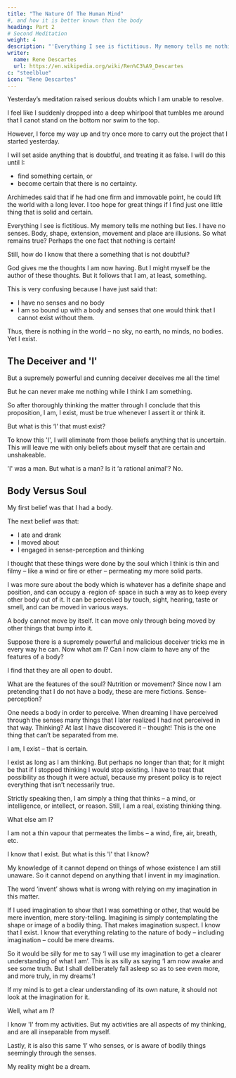 ```yaml
---
title: "The Nature Of The Human Mind"
#, and how it is better known than the body
heading: Part 2
# Second Meditation
weight: 4
description: "'Everything I see is fictitious. My memory tells me nothing but lies. I have no senses. Body, shape, extension, movement and place are illusions. So what remains true?'"
writer:
  name: Rene Descartes
  url: https://en.wikipedia.org/wiki/Ren%C3%A9_Descartes
c: "steelblue"
icon: "Rene Descartes"
---
```




Yesterday’s meditation raised serious doubts which I am unable to resolve. 

I feel like I suddenly dropped into a deep whirlpool that tumbles me around that I canot stand on the bottom nor swim to the top. 

However, I force my way up and try once more to carry out the project that I started yesterday. 

I will set aside anything that is doubtful, and treating it as false. I will do this until I:
- find something certain, or
- become certain that there is no certainty. 

Archimedes said that if he had one firm and immovable point, he could lift the world with a long lever. I too hope for great things if I find just one little thing that is solid and certain.

Everything I see is fictitious. My memory tells me nothing but lies. I have no senses. Body, shape, extension, movement and place are illusions. So what remains true? Perhaps the one fact that nothing is certain!

Still, how do I know that there a something that is not doubtful? 

God gives me the thoughts I am now having. But I might myself be the author of these thoughts. But it follows that I am, at least, something. 

This is very confusing because I have just said that:
- I have no senses and no body
- I am so bound up with a body and senses that one would think that I cannot exist without them.

Thus, there is nothing in the world – no sky, no earth, no minds, no bodies. Yet I exist. <!-- Does it follow that I do not exist either? No it does not follow; for if I convinced myself of something then I certainly existed. -->

## The Deceiver and 'I'

But a supremely powerful and cunning deceiver deceives me all the time! 

<!-- Even then, if he is deceiving me I undoubtedly exist= let him deceive me all he can, he will never bring it about that  -->

But he can never make me nothing while I think I am something. 

So after thoroughly thinking the matter through I conclude that this proposition, I am, I exist, must be true whenever I assert it or think it.

But what is this ‘I’ that must exist? <!--  – I still don’t properly understand what it is; so I am at risk of confusing it with something else, thereby falling into error in the very item of knowledge that I maintain is the most certain and obvious of all. To get straight about what this ‘I’ is, I shall go back and think some more about what I believed myself to be before I started this meditation. --> 

To know this 'I', I will eliminate from those beliefs anything that is uncertain. This will leave me with only beliefs about myself that are certain and unshakeable.

'I' was a man. But what is a man? Is it ‘a rational animal'? No. 

<!-- ; for then I should have to ask what an animal is, and what rationality is – each question would lead me on to other still harder ones, and this would take more time than I can spare. Let me focus instead on the beliefs that spontaneously and naturally came to me whenever I thought about what I was. --> 

## Body Versus Soul 

My first belief was that I had a body. 

The next belief was that:
- I ate and drank
- I moved about
- I engaged in sense-perception and thinking

I thought that these things were done by the soul which I think is thin and filmy – like a wind or fire or ether – permeating my more solid parts. 

I was more sure about the body which is whatever has a definite shape and position, and can occupy a ·region of· space in such a way as to keep every other body out of it. It can be perceived by touch, sight, hearing, taste or smell, and can be moved in various ways.

A body cannot move by itself. It can move only through being moved by other things that bump into it. <!-- It seemed to me quite out of character for a body to be able to initiate movements, or to able to sense and think, and I was amazed that certain bodies – ·namely, human ones· – could do those things. -->

Suppose there is a supremely powerful and malicious deceiver tricks me in every way he can. Now what am I? Can I now claim to have any of the features of a body? 

I find that they are all open to doubt.

What are the features of the soul? Nutrition or movement? Since now I am pretending that I do not have a body, these are mere fictions. Sense-perception? 

One needs a body in order to perceive. When dreaming I have perceived through the senses many things that I later realized I had not perceived in that way. Thinking? At last I have discovered it – thought! This is the one thing that can’t be separated from me. 

I am, I exist – that is certain. 

I exist as long as I am thinking. But perhaps no longer than that; for it might be that if I stopped thinking I would stop existing. I have to treat that possibility as though it were actual, because my present policy is to reject everything that isn’t necessarily true. 

Strictly speaking then, I am simply a thing that thinks – a mind, or intelligence, or intellect, or reason. Still, I am a real, existing thinking thing.

What else am I? 

<!-- I will use my imagination to see if I am anything more. I am not that structure of limbs and organs that is called a human body; nor am --> 

I am not a thin vapour that permeates the limbs – a wind, fire, air, breath, etc. <!-- ; for I have supposed all these things to be nothing because I have supposed all bodies to be nothing. Even if I go on supposing them to be nothing, I am still something. But these things that I suppose to be nothing because they are unknown to me – might they not in fact be identical with the I of which I am aware? I don’t know; and just now I shan’t discuss the matter, because I can form opinions only about things that I know. --> 

I know that I exist. But what is this 'I' that I know? 

My knowledge of it cannot depend on things of whose existence I am still unaware. So it cannot depend on anything that I invent in my imagination. 

The word ‘invent’ shows what is wrong with relying on my imagination in this matter. 

If I used imagination to show that I was something or other, that would be mere invention, mere story-telling. Imagining is simply contemplating the shape or image of a bodily thing. That makes imagination suspect. I know that I exist. I know that everything relating to the nature of body – including imagination – could be mere dreams. 

So it would be silly for me to say ‘I will use my imagination to get a clearer understanding of what I am’. This is as silly as saying ‘I am now awake and see some truth. But I shall deliberately fall asleep so as to see even more, and more truly, in my dreams'! 

If my mind is to get a clear understanding of its own nature, it should not look at the imagination for it.

Well, what am I? 

<!-- A thing that thinks. What is that? A thing that doubts, understands, affirms, denies, wants, refuses, and also imagines and senses. -->

<!-- That is a long list of attributes for me to have – and it really is I who have them all. Why should it not be? Isn’t it one and the same ‘I’ who now doubts almost everything, understands some things, affirms this one thing – namely, that I exist and think, denies everything else, wants to know more, refuses to be deceived, imagines many things involuntarily, and is aware of others that seem to come from the senses? 

Isn’t all this just as true as the fact that I exist, even if I am in a perpetual dream, and even if my creator is doing his best to deceive me?  -->

I know 'I' from my activities. But my activities are all aspects of my thinking, and are all inseparable from myself. 

<!-- The fact that it is I who doubt and understand and want is so obvious that I can’t see how to make it any clearer. But the ‘I’ who imagines is also this same ‘I’. 

For even if (as I am pretending) none of the things that I imagine really exist, I really do imagine them, and this is part of my thinking.  -->

Lastly, it is also this same ‘I’ who senses, or is aware of bodily things seemingly through the senses. 

My reality might be a dream.

<!-- Because I may be dreaming, I can’t say for sure that I now see the flames, hear the wood crackling, and feel the heat of the fire; but I certainly seem to see, to hear, and to be warmed. This cannot be false; what is called ‘sensing’ is strictly just this seeming, and when ‘sensing’ is understood in this restricted sense of the word it too is simply thinking. -->

<!-- All this is starting to give me a better understanding of what I am. But I still can’t help thinking that bodies – of which I form mental images and which the senses investigate –  -->
